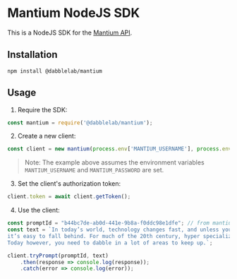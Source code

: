 # Mantium NodeJS SDK

This is a NodeJS SDK for the [Mantium API](https://developer.mantiumai.com/reference).

## Installation

```
npm install @dabblelab/mantium
```

## Usage

1. Require the SDK:
```javascript
const mantium = require('@dabblelab/mantium');
```
2. Create a new client:
```javascript
const client = new mantium(process.env['MANTIUM_USERNAME'], process.env['MANTIUM_PASSWORD']);
```
> Note: The example above assumes the environment variables `MANTIUM_USERNAME` and `MANTIUM_PASSWORD` are set.
3. Set the client's authorization token:
```javascript
client.token = await client.getToken();
```
4. Use the client:
```javascript
const promptId = "b44bc7de-ab0d-441e-9b8a-f0ddc98e1dfe"; // from mantium dashboard
const text = `In today’s world, technology changes fast, and unless you’re mindful, 
it’s easy to fall behind. For much of the 20th century, hyper specialization was key.
Today however, you need to dabble in a lot of areas to keep up.`;

client.tryPrompt(promptId, text)
    .then(response => console.log(response));
    .catch(error => console.log(error));
```

